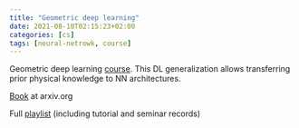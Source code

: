 ```yaml
---
title: "Geometric deep learning"
date: 2021-08-10T02:15:23+02:00
categories: [cs]
tags: [neural-netrowk, course]
---
```

Geometric deep learning [course](https://geometricdeeplearning.com/lectures/). This DL generalization allows transferring prior physical knowledge to NN architectures.

[Book](https://arxiv.org/abs/2104.13478) at arxiv.org

Full [playlist](https://www.youtube.com/playlist?list=PL3uSJlS7NpskaTGJ9t89T4LAhigIlWXVG) (including tutorial and seminar records)

